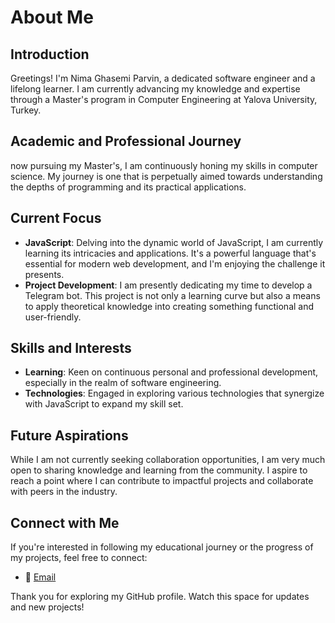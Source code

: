 # About Me

## Introduction

Greetings! I'm Nima Ghasemi Parvin, a dedicated software engineer and a lifelong learner. I am currently advancing my knowledge and expertise through a Master's program in Computer Engineering at Yalova University, Turkey.

## Academic and Professional Journey

now pursuing my Master's, I am continuously honing my skills in computer science. My journey is one that is perpetually aimed towards understanding the depths of programming and its practical applications.

## Current Focus

- **JavaScript**: Delving into the dynamic world of JavaScript, I am currently learning its intricacies and applications. It's a powerful language that's essential for modern web development, and I'm enjoying the challenge it presents.
- **Project Development**: I am presently dedicating my time to develop a Telegram bot. This project is not only a learning curve but also a means to apply theoretical knowledge into creating something functional and user-friendly.

## Skills and Interests

- **Learning**: Keen on continuous personal and professional development, especially in the realm of software engineering.
- **Technologies**: Engaged in exploring various technologies that synergize with JavaScript to expand my skill set.

## Future Aspirations

While I am not currently seeking collaboration opportunities, I am very much open to sharing knowledge and learning from the community. I aspire to reach a point where I can contribute to impactful projects and collaborate with peers in the industry.

## Connect with Me

If you're interested in following my educational journey or the progress of my projects, feel free to connect:

- 📧 [Email](mailto:nimaghasemiparvin@gmail.com)

Thank you for exploring my GitHub profile. Watch this space for updates and new projects!

